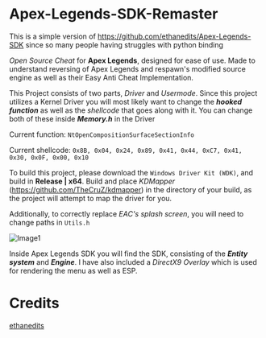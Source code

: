 # Apex-Legends-SDK-Remaster
This is a simple version of https://github.com/ethanedits/Apex-Legends-SDK since so many people having struggles with python binding

*Open Source Cheat* for **Apex Legends**, designed for ease of use. Made to understand reversing of Apex Legends and respawn's modified source engine as well as their Easy Anti Cheat Implementation.

This Project consists of two parts, *Driver* and *Usermode*.
Since this project utilizes a Kernel Driver you will most likely want to change the ***hooked function*** as well as the *shellcode* that goes along with it. You can change both of these inside ***Memory.h*** in the Driver

Current function: `NtOpenCompositionSurfaceSectionInfo`

Current shellcode: `0x8B, 0x04, 0x24, 0x89, 0x41, 0x44, 0xC7, 0x41, 0x30, 0x0F, 0x00, 0x10`

To build this project, please download the ```Windows Driver Kit (WDK)```, and build in **Release | x64**. Build and place *KDMapper* (https://github.com/TheCruZ/kdmapper) in the directory of your build, as the project will attempt to map the driver for you.

Additionally, to correctly replace *EAC's splash screen*, you will need to change paths in `Utils.h`


![Image1](https://media.discordapp.net/attachments/733974815735808041/913891455209181205/unknown.png)


Inside Apex Legends SDK you will find the SDK, consisting of the ***Entity system*** and ***Engine***. I have also included a *DirectX9 Overlay* which is used for rendering the menu as well as ESP.

# Credits
[ethanedits](https://github.com/ethanedits)
